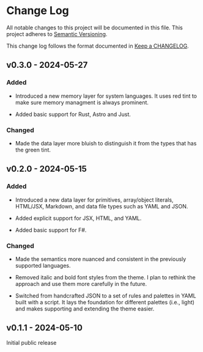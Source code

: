 # Change Log

All notable changes to this project will be documented in this file.
This project adheres to [Semantic Versioning].

This change log follows the format documented in [Keep a CHANGELOG].

[semantic versioning]: http://semver.org/
[keep a changelog]: http://keepachangelog.com/

## v0.3.0 - 2024-05-27

### Added

- Introduced a new memory layer for system languages. It uses red tint to make sure memory managment is always prominent.

- Added basic support for Rust, Astro and Just.

### Changed

- Made the data layer more bluish to distinguish it from the types that has the green tint.

## v0.2.0 - 2024-05-15

### Added

- Introduced a new data layer for primitives, array/object literals, HTML/JSX, Markdown, and data file types such as YAML and JSON.

- Added explicit support for JSX, HTML, and YAML.

- Added basic support for F#.

### Changed

- Made the semantics more nuanced and consistent in the previously supported languages.

- Removed italic and bold font styles from the theme. I plan to rethink the approach and use them more carefully in the future.

- Switched from handcrafted JSON to a set of rules and palettes in YAML built with a script. It lays the foundation for different palettes (i.e., light) and makes supporting and extending the theme easier.

## v0.1.1 - 2024-05-10

Initial public release
